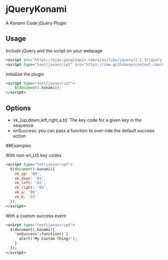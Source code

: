 # jQueryKonami
A Konami Code jQuery Plugin

## Usage
Include jQuery and the script on your webpage
```html
<script src="https://ajax.googleapis.com/ajax/libs/jquery/2.1.3/jquery.min.js"></script>
<script type="text/javascript" src="https://raw.githubusercontent.com/mmsheeks/jQueryKonami/master/jquery.konami.min.js"></script>
```

Initialize the plugin
```html
<script type="text/javascript">
	$(document).konami();
</script>
```

## Options

- vk_[up,down,left,right,a,b]: The key code for a given key in the sequence
- onSuccess: you can pass a function to over-ride the default success action
 
##Examples

With non-en_US key codes
```html
<script type="tet\javascript">
  $(document).konami({
    vk_up: '00',
    vk_down: '01',
    vk_left: '02',
    vk_right: '03',
    vk_a: '96',
    vk_b: '33'
  });
</script>
```

With a custom success event
```html
<scirpt type="text\javascript">
  $(document).konami({
    'onSuccess':function() {
      alert('My Custom Thing!');
    }
  });
</script>
